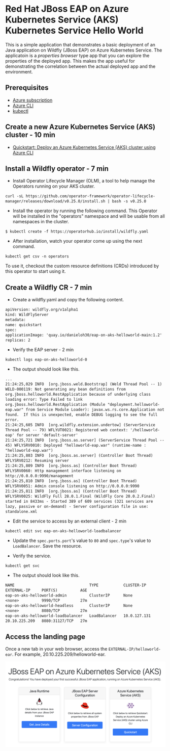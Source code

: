 # Red Hat JBoss EAP on Azure Kubernetes Service (AKS) Kubernetes Service Hello World

This is a simple application that demonstrates a basic deployment of an Java application on Wildfly (JBoss EAP) on Azure Kubernetes Service. The applicatoin is a _properties browser_ type app that you can explore the properties of the deployed app. This makes the app useful for demonstrating the correlation between the actual deployed app and the environment.

## Prerequisites
* [Azure subscription](https://azure.microsoft.com/en-us/free/)
* [Azure CLI](https://learn.microsoft.com/en-us/cli/azure/install-azure-cli?WT.mc_id=java-9121-yoterada)
* [kubectl](https://kubernetes.io/docs/tasks/tools/)


## Create a new Azure Kubernetes Service (AKS) cluster - 10 min

 * [Quickstart: Deploy an Azure Kubernetes Service (AKS) cluster using Azure CLI](https://learn.microsoft.com/en-us/azure/aks/learn/quick-kubernetes-deploy-cli)

## Install a Wildfly operator - 7 min

 * Install Operator Lifecycle Manager (OLM), a tool to help manage the Operators running on your AKS cluster.

```
curl -sL https://github.com/operator-framework/operator-lifecycle-manager/releases/download/v0.25.0/install.sh | bash -s v0.25.0
```

 * Install the operator by running the following command. This Operator will be installed in the "operators" namespace and will be usable from all namespaces in the cluster.

```
$ kubectl create -f https://operatorhub.io/install/wildfly.yaml
```

 * After installation, watch your operator come up using the next command.

```
kubectl get csv -n operators
```

To use it, checkout the custom resource definitions (CRDs) introduced by this operator to start using it.

## Create a Wildfly CR - 7 min

 * Create a wildfly.yaml and copy the following content.

 ```
apiVersion: wildfly.org/v1alpha1
kind: WildFlyServer
metadata:
name: quickstart
spec:
applicationImage: 'quay.io/danieloh30/eap-on-aks-helloworld-main:1.2'
replicas: 2
```
 
 * Verify the EAP server -  2 min

```
kubectl logs eap-on-aks-helloworld-0
```

 * The output should look like this.

```
...
21:24:25,029 INFO  [org.jboss.weld.Bootstrap] (Weld Thread Pool -- 1) WELD-000119: Not generating any bean definitions from org.jboss.helloworld.RestApplication because of underlying class loading error: Type Failed to link org.jboss.helloworld.RestApplication (Module "deployment.helloworld-eap.war" from Service Module Loader): javax.ws.rs.core.Application not found.  If this is unexpected, enable DEBUG logging to see the full error.
21:24:25,605 INFO  [org.wildfly.extension.undertow] (ServerService Thread Pool -- 79) WFLYUT0021: Registered web context: '/helloworld-eap' for server 'default-server'
21:24:25,721 INFO  [org.jboss.as.server] (ServerService Thread Pool -- 45) WFLYSRV0010: Deployed "helloworld-eap.war" (runtime-name : "helloworld-eap.war")
21:24:25,803 INFO  [org.jboss.as.server] (Controller Boot Thread) WFLYSRV0212: Resuming server
21:24:25,809 INFO  [org.jboss.as] (Controller Boot Thread) WFLYSRV0060: Http management interface listening on http://0.0.0.0:9990/management
21:24:25,810 INFO  [org.jboss.as] (Controller Boot Thread) WFLYSRV0051: Admin console listening on http://0.0.0.0:9990
21:24:25,811 INFO  [org.jboss.as] (Controller Boot Thread) WFLYSRV0025: WildFly Full 28.0.1.Final (WildFly Core 20.0.2.Final) started in 8433ms - Started 389 of 609 services (321 services are lazy, passive or on-demand) - Server configuration file in use: standalone.xml
```

 * Edit the service to access by an external client - 2 min

```
kubectl edit svc eap-on-aks-helloworld-loadbalancer
```

 * Update the `spec.ports.port`'s value to `80` and `spec.type`'s value to `LoadBalancer`. Save the resource.

 * Verify the service.

```
kubectl get svc
```

 * The output should look like this.

```
NAME                                 TYPE           CLUSTER-IP     EXTERNAL-IP     PORT(S)          AGE
eap-on-aks-helloworld-admin          ClusterIP      None           <none>          9990/TCP         27m
eap-on-aks-helloworld-headless       ClusterIP      None           <none>          8080/TCP         27m
eap-on-aks-helloworld-loadbalancer   LoadBalancer   10.0.127.131   20.10.225.209   8080:31127/TCP   27m
``` 

## Access the landing page

Once a new tab in your web browser, access the `EXTERNAL-IP/helloworld-ear`. For example, 20.10.225.209/helloworld-ear.

![Topology view](src/main/webapp/assets/img/eap-aks-landing.png)